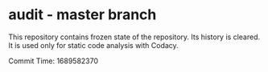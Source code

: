 # audit - master branch

This repository contains frozen state of the repository.
Its history is cleared. It is used only for static code
analysis with Codacy.

Commit Time: 1689582370
